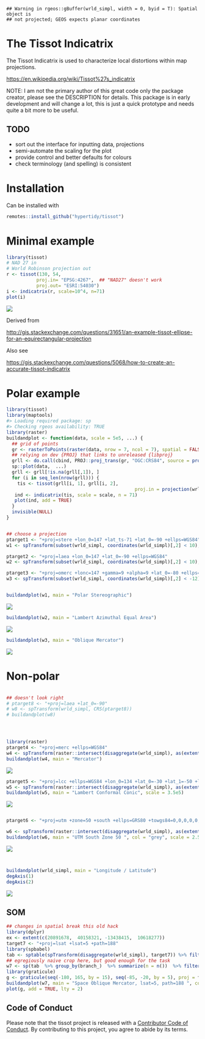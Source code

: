 <!-- README.md is generated from README.Rmd. Please edit that file -->

    ## Warning in rgeos::gBuffer(wrld_simpl, width = 0, byid = T): Spatial object is
    ## not projected; GEOS expects planar coordinates

# The Tissot Indicatrix

The Tissot Indicatrix is used to characterize local distortions within
map projections.

<https://en.wikipedia.org/wiki/Tissot%27s_indicatrix>

NOTE: I am not the primary author of this great code only the package
creator, please see the DESCRIPTION for details. This package is in
early development and will change a lot, this is just a quick prototype
and needs quite a bit more to be useful.

## TODO

-   sort out the interface for inputting data, projections
-   semi-automate the scaling for the plot
-   provide control and better defaults for colours
-   check terminology (and spelling) is consistent

# Installation

Can be installed with

``` r
remotes::install_github("hypertidy/tissot")
```

# Minimal example

``` r
library(tissot)
# NAD 27 in
# World Robinson projection out
r <- tissot(130, 54,
           proj.in= "EPSG:4267",  ## "NAD27" doesn't work
           proj.out= "ESRI:54030")
i <- indicatrix(r, scale=10^4, n=71)
plot(i)
```

![](readmefigs/README-unnamed-chunk-2-1.png)

Derived from

<http://gis.stackexchange.com/questions/31651/an-example-tissot-ellipse-for-an-equirectangular-projection>

Also see

<https://gis.stackexchange.com/questions/5068/how-to-create-an-accurate-tissot-indicatrix>

# Polar example

``` r
library(tissot)
library(maptools)
#> Loading required package: sp
#> Checking rgeos availability: TRUE
library(raster)
buildandplot <- function(data, scale = 5e5, ...) {
  ## grid of points
  gr <- rasterToPoints(raster(data, nrow = 7, ncol = 7), spatial = FALSE)
  ## relying on dev {PROJ} that links to unreleased {libproj}
  grll <- do.call(cbind, PROJ::proj_trans(gr, "OGC:CRS84", source = projection(data) ))
  sp::plot(data,  ...)
  grll <- grll[!is.na(grll[,1]), ]
  for (i in seq_len(nrow(grll))) {
    tis <- tissot(grll[i, 1], grll[i, 2],  
                                               proj.in = projection(wrld_simpl), proj.out = projection(data))
   ind <- indicatrix(tis, scale = scale, n = 71)
   plot(ind, add = TRUE)
  }
  invisible(NULL)
}


## choose a projection
ptarget1 <- "+proj=stere +lon_0=147 +lat_ts-71 +lat_0=-90 +ellps=WGS84"
w1 <- spTransform(subset(wrld_simpl, coordinates(wrld_simpl)[,2] < 10), CRS(ptarget1))

ptarget2 <- "+proj=laea +lon_0=147 +lat_0=-90 +ellps=WGS84"
w2 <- spTransform(subset(wrld_simpl, coordinates(wrld_simpl)[,2] < 10), CRS(ptarget2))

ptarget3 <- "+proj=omerc +lonc=147 +gamma=9 +alpha=9 +lat_0=-80 +ellps=WGS84"
w3 <- spTransform(subset(wrld_simpl, coordinates(wrld_simpl)[,2] < -12), CRS(ptarget3), scale = 3e5)


buildandplot(w1, main = "Polar Stereographic")
```

![](readmefigs/README-unnamed-chunk-3-1.png)

``` r
buildandplot(w2, main = "Lambert Azimuthal Equal Area")
```

![](readmefigs/README-unnamed-chunk-3-2.png)

``` r
buildandplot(w3, main = "Oblique Mercator")
```

![](readmefigs/README-unnamed-chunk-3-3.png)

# Non-polar

``` r

## doesn't look right
# ptarget8 <- "+proj=laea +lat_0=-90"
# w8 <- spTransform(wrld_simpl, CRS(ptarget8))
# buildandplot(w8)




library(raster)
ptarget4 <- "+proj=merc +ellps=WGS84"
w4 <- spTransform(raster::intersect(disaggregate(wrld_simpl), as(extent(-180, 180, -85, 90), "SpatialPolygons")), ptarget4)
buildandplot(w4, main = "Mercator")
```

![](readmefigs/README-unnamed-chunk-4-1.png)

``` r
ptarget5 <- "+proj=lcc +ellps=WGS84 +lon_0=134 +lat_0=-30 +lat_1=-50 +lat_2=-20"
w5 <- spTransform(raster::intersect(disaggregate(wrld_simpl), as(extent(80, 180, -65, -10), "SpatialPolygons")), ptarget5)
buildandplot(w5, main = "Lambert Conformal Conic", scale = 3.5e5)
```

![](readmefigs/README-unnamed-chunk-4-2.png)

``` r

ptarget6 <- "+proj=utm +zone=50 +south +ellps=GRS80 +towgs84=0,0,0,0,0,0,0 +units=m +no_defs "

w6 <- spTransform(raster::intersect(disaggregate(wrld_simpl), as(extent(80, 160, -65, -10), "SpatialPolygons")), ptarget6)
buildandplot(w6, main = "UTM South Zone 50 ", col = "grey", scale = 2.5e5)
```

![](readmefigs/README-unnamed-chunk-4-3.png)

``` r


buildandplot(wrld_simpl, main = "Longitude / Latitude")
degAxis(1)
degAxis(2)
```

![](readmefigs/README-unnamed-chunk-4-4.png)

## SOM

``` r
## changes in spatial break this old hack
library(dplyr)
ex <- extent(c(20891678,  40158321, -13438415,  10618277))
target7 <- "+proj=lsat +lsat=5 +path=188"
library(spbabel)
tab <- sptable(spTransform(disaggregate(wrld_simpl), target7)) %>% filter(x_ >= xmin(ex), x_ <= xmax(ex), y_ >= ymin(ex), y_ <= ymax(ex))
## egregiously naive crop here, but good enough for the task
w7 <- sp(tab  %>% group_by(branch_)  %>% summarize(n = n())  %>% filter(n > 2) %>% inner_join(tab), crs = target7)
library(graticule)
g <- graticule(seq(-180, 165, by = 15), seq(-85, -20, by = 5), proj = target7, xlim = c(-180, 180), ylim = c(-85, -5))
buildandplot(w7, main = "Space Oblique Mercator, lsat=5, path=188 ", col = "grey", scale = 5e5)
plot(g, add = TRUE, lty = 2)
```

## Code of Conduct

Please note that the tissot project is released with a [Contributor Code
of
Conduct](https://contributor-covenant.org/version/2/0/CODE_OF_CONDUCT.html).
By contributing to this project, you agree to abide by its terms.
